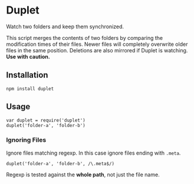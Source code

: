 # Duplet

Watch two folders and keep them synchronized.

This script merges the contents of two folders by comparing the modification times of their files. Newer files will completely overwrite older files in the same position. Deletions are also mirrored if Duplet is watching. **Use with caution.**

## Installation

```npm install duplet```

## Usage

```
var duplet = require('duplet')
duplet('folder-a', 'folder-b')
```

### Ignoring Files

Ignore files matching regexp. In this case ignore files ending with `.meta`.

```
duplet('folder-a', 'folder-b', /\.meta$/)
```

Regexp is tested against the **whole path**, not just the file name.